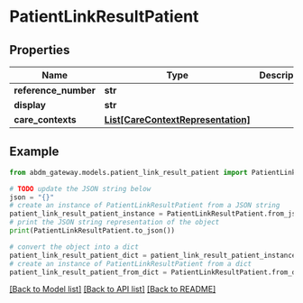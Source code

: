# PatientLinkResultPatient


## Properties

Name | Type | Description | Notes
------------ | ------------- | ------------- | -------------
**reference_number** | **str** |  | 
**display** | **str** |  | 
**care_contexts** | [**List[CareContextRepresentation]**](CareContextRepresentation.md) |  | 

## Example

```python
from abdm_gateway.models.patient_link_result_patient import PatientLinkResultPatient

# TODO update the JSON string below
json = "{}"
# create an instance of PatientLinkResultPatient from a JSON string
patient_link_result_patient_instance = PatientLinkResultPatient.from_json(json)
# print the JSON string representation of the object
print(PatientLinkResultPatient.to_json())

# convert the object into a dict
patient_link_result_patient_dict = patient_link_result_patient_instance.to_dict()
# create an instance of PatientLinkResultPatient from a dict
patient_link_result_patient_from_dict = PatientLinkResultPatient.from_dict(patient_link_result_patient_dict)
```
[[Back to Model list]](../README.md#documentation-for-models) [[Back to API list]](../README.md#documentation-for-api-endpoints) [[Back to README]](../README.md)


